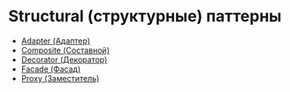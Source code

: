 # Structural (структурные) паттерны
- [Adapter (Адаптер)](./Adapter%20(Адаптер)/README.md)
- [Composite (Составной)](./Composite%20(Составной)/README.md)
- [Decorator (Декоратор)](./Decorator/README.md)
- [Facade (Фасад)](./Facade%20(Фасад)/README.md)
- [Proxy (Заместитель)](./Proxy%20(Заместитель)/README.md)
